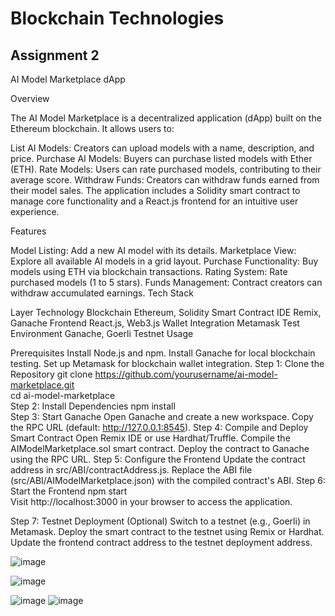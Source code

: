 # Blockchain Technologies
## Assignment 2
AI Model Marketplace dApp

Overview

The AI Model Marketplace is a decentralized application (dApp) built on the Ethereum blockchain. It allows users to:

List AI Models: Creators can upload models with a name, description, and price.
Purchase AI Models: Buyers can purchase listed models with Ether (ETH).
Rate Models: Users can rate purchased models, contributing to their average score.
Withdraw Funds: Creators can withdraw funds earned from their model sales.
The application includes a Solidity smart contract to manage core functionality and a React.js frontend for an intuitive user experience.

Features

Model Listing: Add a new AI model with its details.
Marketplace View: Explore all available AI models in a grid layout.
Purchase Functionality: Buy models using ETH via blockchain transactions.
Rating System: Rate purchased models (1 to 5 stars).
Funds Management: Contract creators can withdraw accumulated earnings.
Tech Stack

Layer	Technology
Blockchain	Ethereum, Solidity
Smart Contract IDE	Remix, Ganache
Frontend	React.js, Web3.js
Wallet Integration	Metamask
Test Environment	Ganache, Goerli Testnet
Usage

Prerequisites
Install Node.js and npm.
Install Ganache for local blockchain testing.
Set up Metamask for blockchain wallet integration.
Step 1: Clone the Repository
git clone https://github.com/yourusername/ai-model-marketplace.git  
cd ai-model-marketplace  
Step 2: Install Dependencies
npm install  
Step 3: Start Ganache
Open Ganache and create a new workspace.
Copy the RPC URL (default: http://127.0.0.1:8545).
Step 4: Compile and Deploy Smart Contract
Open Remix IDE or use Hardhat/Truffle.
Compile the AIModelMarketplace.sol smart contract.
Deploy the contract to Ganache using the RPC URL.
Step 5: Configure the Frontend
Update the contract address in src/ABI/contractAddress.js.
Replace the ABI file (src/ABI/AIModelMarketplace.json) with the compiled contract's ABI.
Step 6: Start the Frontend
npm start  
Visit http://localhost:3000 in your browser to access the application.

Step 7: Testnet Deployment (Optional)
Switch to a testnet (e.g., Goerli) in Metamask.
Deploy the smart contract to the testnet using Remix or Hardhat.
Update the frontend contract address to the testnet deployment address.




![image](https://github.com/user-attachments/assets/2cefbd85-5d83-42b8-97ca-1f43a112109d)

![image](https://github.com/user-attachments/assets/daa1ca07-49e2-468f-94a2-571f88ef872c)

![image](https://github.com/user-attachments/assets/e297904c-4bcf-48af-a419-fa1503ba5c4a)
![image](https://github.com/user-attachments/assets/9b3b1edc-46ee-4d03-be6d-ef066aa5ad52)

